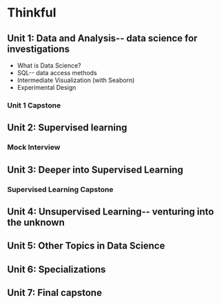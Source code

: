 # Thinkful

## Unit 1: Data and Analysis-- data science for investigations

- What is Data Science?
- SQL-- data access methods
- Intermediate Visualization (with Seaborn)
- Experimental Design
### Unit 1 Capstone

## Unit 2: Supervised learning
### Mock Interview

## Unit 3: Deeper into Supervised Learning
### Supervised Learning Capstone

## Unit 4: Unsupervised Learning-- venturing into the unknown

## Unit 5: Other Topics in Data Science

## Unit 6: Specializations

## Unit 7: Final capstone
